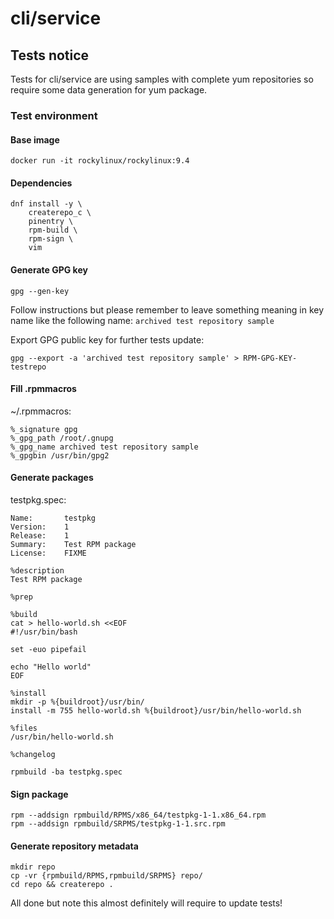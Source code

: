 # cli/service

## Tests notice

Tests for cli/service are using samples with complete yum repositories so
require some data generation for yum package.

### Test environment

#### Base image

```shell
docker run -it rockylinux/rockylinux:9.4
```

#### Dependencies

```shell
dnf install -y \
    createrepo_c \
    pinentry \
    rpm-build \
    rpm-sign \
    vim
```

#### Generate GPG key

```shell
gpg --gen-key
```

Follow instructions but please remember to leave something meaning in key name
like the following name: `archived test repository sample`

Export GPG public key for further tests update:

```shell
gpg --export -a 'archived test repository sample' > RPM-GPG-KEY-testrepo
```

#### Fill .rpmmacros

~/.rpmmacros:

```text
%_signature gpg
%_gpg_path /root/.gnupg
%_gpg_name archived test repository sample
%_gpgbin /usr/bin/gpg2
```

#### Generate packages

testpkg.spec:

```shell
Name:       testpkg
Version:    1
Release:    1
Summary:    Test RPM package
License:    FIXME

%description
Test RPM package

%prep

%build
cat > hello-world.sh <<EOF
#!/usr/bin/bash

set -euo pipefail

echo "Hello world"
EOF

%install
mkdir -p %{buildroot}/usr/bin/
install -m 755 hello-world.sh %{buildroot}/usr/bin/hello-world.sh

%files
/usr/bin/hello-world.sh

%changelog
```

```shell
rpmbuild -ba testpkg.spec
```

#### Sign package

```shell
rpm --addsign rpmbuild/RPMS/x86_64/testpkg-1-1.x86_64.rpm
rpm --addsign rpmbuild/SRPMS/testpkg-1-1.src.rpm
```

#### Generate repository metadata

```shell
mkdir repo
cp -vr {rpmbuild/RPMS,rpmbuild/SRPMS} repo/
cd repo && createrepo .
```

All done but note this almost definitely will require to update tests!
